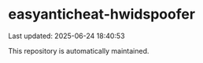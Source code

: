 # easyanticheat-hwidspoofer

Last updated: 2025-06-24 18:40:53

This repository is automatically maintained.
